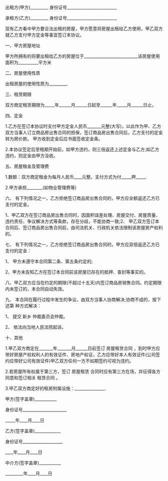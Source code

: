 
 


出租方(甲方)_________ 身份证号_________________________


承租方(乙方)_________ 身份证号_________________________


现有乙方看中甲方要合法出租的房屋，甲方愿意将房屋出租给乙方使用，甲乙双方就乙方支付甲方定金等事宜签订本协议。


一、甲方房屋地址


甲方所拥有的将要出租给乙方的房屋位于___________________________该房屋使用面积为__________平方米


二、房屋使用性质


出租房屋的使用性质为_________.


三、租赁期限


双方商定租赁期限为_____年______月______日起至______年_____月______日止。


四、定金


1.乙方在签订本协议时支付甲方定金人民币_______元整(大写)，以此作为甲、乙方双方当事人订立商品房出售合同的担保，签订商品房出售合同后，乙方支付的定金转为房价款。 甲方收到定金后应书面签收定金条。


2.本协议签定后至租期开始前，如甲方违约，则三倍返还上述定金与乙方;如乙方违约，则定金由甲方没收。


五、房屋租金及管理费


1.数额：双方商定租金为每月人民币____元整。支付方式为付_____押_____.


2.甲方承担________(如物业管理费等)


六、 有下列情况之一，乙方拒绝签订商品房出售合同的，甲方应全额返还乙方已支付的定金。


1、甲乙双方在签订商品房出售合同时，因面积误差处理、房屋交付、房屋质量、违约责任、争议解决方式等条款，存在分歧，不能协商一致;2、 甲乙双方签订本合同后、签订商品房出售合同前，由司法机关、行政机关依法限制该房屋房产权利的。


七、 有下列情况之一，乙方拒绝签订商品房出售合同的，甲方应双倍返还乙方已支付的定金：


1、 甲方未遵守本合同第二条、第五条约定的;


2、甲方未告知乙方在签订本合同前该房屋已存在的抵押、查封等事实的。


八、甲乙双方应当在约定的期限(不超过十五天)内签订商品房销售合同。约定期限内未签订的，本合同自动失效。


九、 本合同在履行过程中发生的争议，由双方当事人协商解决;协商不成的，按下述第 种方式解决：


1、 提交
新乡
仲裁委员会仲裁。


2、 依法向当地人民法院起诉。


十、其他


1.甲乙双方商定在_______年_______月______日前签订
房屋租赁合同
，到时甲方应带好房屋产权权利人的有效证件、房地产权证，乙方应带好本人有效证件(公司签约应带好公司有效证件)甲乙双方任何一方不如期签约可视为违约。


2.若房屋所有权属于第三方，签订
房屋租赁
合同时应有第三方在场，并征得各方同意和签订相关
租赁合同
。


3.甲乙双方商定好的租房附属设施：_______________.


甲方(签字盖章)___________


身份证号______________________


_____年____月____日


乙方(签字盖章)_____________


身份证号____________________


____年____月____日


中介方(签字盖章)___________


_________年____月____日
 


 

 
 
 
 
 
  


  
 

  


  


  
 
 
 
 

